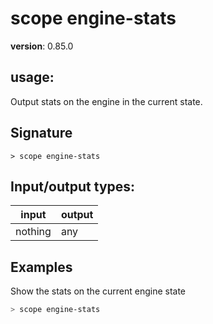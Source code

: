 # scope engine-stats

**version**: 0.85.0

## **usage**:

Output stats on the engine in the current state.

## Signature

`> scope engine-stats `

## Input/output types:

| input   | output |
| ------- | ------ |
| nothing | any    |

## Examples

Show the stats on the current engine state

```bash
> scope engine-stats
```
